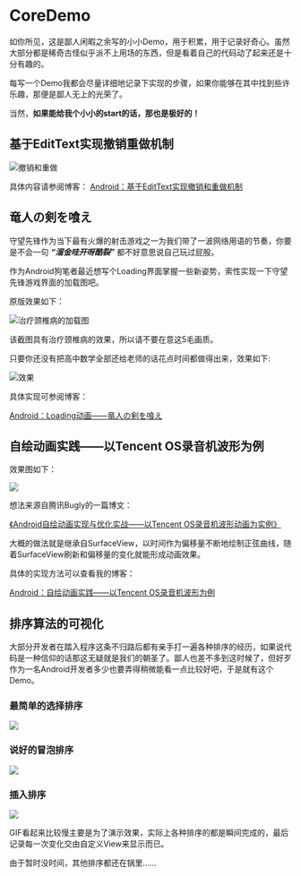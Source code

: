 # CoreDemo

如你所见，这是鄙人闲暇之余写的小小Demo，用于积累，用于记录好奇心。虽然大部分都是稀奇古怪似乎派不上用场的东西，但是看着自己的代码动了起来还是十分有趣的。

每写一个Demo我都会尽量详细地记录下实现的步骤，如果你能够在其中找到些许乐趣，那便是鄙人无上的光荣了。

当然，**如果能给我个小小的start的话，那也是极好的！**

## 基于EditText实现撤销重做机制
![撤销和重做](./doc/img/UndoAndRedo.gif)

具体内容请参阅博客：
[Android：基于EditText实现撤销和重做机制](http://blog.csdn.net/DrkCore/article/details/53440392)

## 竜人の剣を喰え
守望先锋作为当下最有火爆的射击游戏之一为我们带了一波网络用语的节奏，你要是不会一句 ***“溜金哇开呀酷裂”*** 都不好意思说自己玩过屁股。

作为Android狗笔者最近想写个Loading界面掌握一些新姿势，索性实现一下守望先锋游戏界面的加载图吧。

原版效果如下：

![治疗颈椎病的加载图](./doc/img/OverWatcherLoading.gif)

该截图具有治疗颈椎病的效果，所以请不要在意这5毛画质。

只要你还没有把高中数学全部还给老师的话花点时间都做得出来，效果如下:

![效果](./doc/img/OverWatch.gif)

具体实现可参阅博客：

[Android：Loading动画——竜人の剣を喰え](http://blog.csdn.net/drkcore/article/details/52664088)

## 自绘动画实践——以Tencent OS录音机波形为例
效果图如下：

![](./doc/img/wave.gif)

想法来源自腾讯Bugly的一篇博文：

[《Android自绘动画实现与优化实战——以Tencent OS录音机波形动画为实例》](http://mp.weixin.qq.com/s?__biz=MzA3NTYzODYzMg==&mid=2653577211&idx=1&sn=2619c7df79f675e45e87891b7eb17669&scene=4#wechat_redirect)

大概的做法就是继承自SurfaceView，以时间作为偏移量不断地绘制正弦曲线，随着SurfaceView刷新和偏移量的变化就能形成动画效果。

具体的实现方法可以查看我的博客：

[Android：自绘动画实践——以Tencent OS录音机波形为例](http://blog.csdn.net/drkcore/article/details/51822818)

## 排序算法的可视化
大部分开发者在踏入程序这条不归路后都有亲手打一遍各种排序的经历，如果说代码是一种信仰的话那这无疑就是我们的朝圣了。鄙人也差不多到这时候了，但好歹作为一名Android开发者多少也要弄得稍微能看一点比较好吧，于是就有这个Demo。

### 最简单的选择排序
![](./doc/img/ChoseSort.gif)

### 说好的冒泡排序
![](./doc/img/BubbleSort.gif)

### 插入排序
![](./doc/img/InsertSort.gif)

GIF看起来比较慢主要是为了演示效果，实际上各种排序的都是瞬间完成的，最后记录每一次变化交由自定义View来显示而已。

由于暂时没时间，其他排序都还在锅里……
